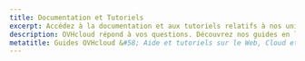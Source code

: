 ```yaml
---
title: Documentation et Tutoriels
excerpt: Accédez à la documentation et aux tutoriels relatifs à nos univers Cloud pour vous accompagner dans le déploiement et l'usage de nos solutions..
description: OVHcloud répond à vos questions. Découvrez nos guides en ligne qui vous aideront dans le paramétrage de vos services OVHcloud.
metatitle: Guides OVHcloud &#58; Aide et tutoriels sur le Web, Cloud et Telecom
---
```

